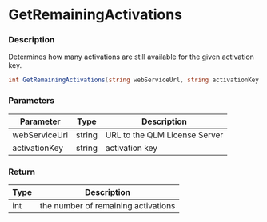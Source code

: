 # GetRemainingActivations

### Description

Determines how many activations are still available for the given activation key.

```c#
int GetRemainingActivations(string webServiceUrl, string activationKey )
```

### Parameters

| Parameter     |  Type  | Description                   |
| ------------- | :----: | ----------------------------- |
| webServiceUrl | string | URL to the QLM License Server |
| activationKey | string | activation key                |

### Return

| Type | Description                         |
| ---- | ----------------------------------- |
| int  | the number of remaining activations |
